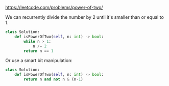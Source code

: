 <https://leetcode.com/problems/power-of-two/>

We can recurrently divide the number by 2 until it's smaller than or equal to 1. 

```python
class Solution:
    def isPowerOfTwo(self, n: int) -> bool:
        while n > 1:
            n /= 2
        return n == 1
```

Or use a smart bit manipulation:

```python
class Solution:
    def isPowerOfTwo(self, n: int) -> bool:
        return n and not n & (n-1)
```

